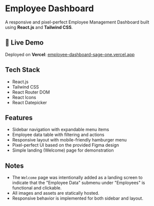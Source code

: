 # Employee Dashboard

A responsive and pixel-perfect Employee Management Dashboard built using **React.js** and **Tailwind CSS**.

## 🔗 Live Demo

Deployed on **Vercel**: [employee-dashboard-sage-one.vercel.app](https://employee-dashboard-sage-one.vercel.app/)


##  Tech Stack

- React.js
- Tailwind CSS
- React Router DOM
- React Icons
- React Datepicker

##  Features

- Sidebar navigation with expandable menu items
- Employee data table with filtering and actions
- Responsive layout with mobile-friendly hamburger menu
- Pixel-perfect UI based on the provided Figma design
- Simple landing (Welcome) page for demonstration

##  Notes

- The `Welcome` page was intentionally added as a landing screen to indicate that the "Employee Data" submenu under "Employees" is functional and clickable.
- All images and assets are statically hosted.
- Responsive behavior is implemented for both sidebar and layout.
